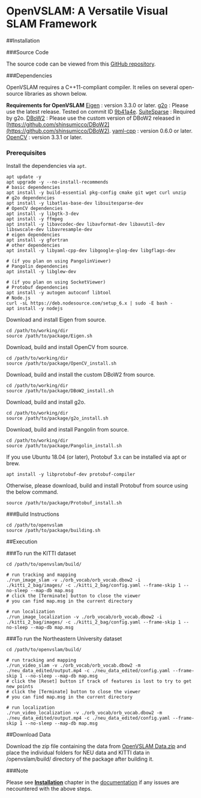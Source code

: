 # OpenVSLAM: A Versatile Visual SLAM Framework

##Installation

###Source Code

The source code can be viewed from this [GitHub repository](https://github.com/xdspacelab/openvslam).

###Dependencies

OpenVSLAM requires a C++11-compliant compiler. It relies on several open-source libraries as shown below.

**Requirements for OpenVSLAM**
[Eigen](http://eigen.tuxfamily.org/index.php?title=Main_Page) : version 3.3.0 or later.
[g2o](https://github.com/RainerKuemmerle/g2o) : Please use the latest release. Tested on commit ID [9b41a4e](https://github.com/RainerKuemmerle/g2o/tree/9b41a4ea5ade8e1250b9c1b279f3a9c098811b5a).
[SuiteSparse](http://faculty.cse.tamu.edu/davis/suitesparse.html) : Required by g2o.
[DBoW2](https://github.com/shinsumicco/DBoW2) : Please use the custom version of DBoW2 released in [https://github.com/shinsumicco/DBoW2](https://github.com/shinsumicco/DBoW2).
[yaml-cpp](https://github.com/jbeder/yaml-cpp) : version 0.6.0 or later.
[OpenCV](https://opencv.org/) : version 3.3.1 or later.

### Prerequisites

Install the dependencies via `apt`.

```
apt update -y
apt upgrade -y --no-install-recommends
# basic dependencies
apt install -y build-essential pkg-config cmake git wget curl unzip
# g2o dependencies
apt install -y libatlas-base-dev libsuitesparse-dev
# OpenCV dependencies
apt install -y libgtk-3-dev
apt install -y ffmpeg
apt install -y libavcodec-dev libavformat-dev libavutil-dev libswscale-dev libavresample-dev
# eigen dependencies
apt install -y gfortran
# other dependencies
apt install -y libyaml-cpp-dev libgoogle-glog-dev libgflags-dev

# (if you plan on using PangolinViewer)
# Pangolin dependencies
apt install -y libglew-dev

# (if you plan on using SocketViewer)
# Protobuf dependencies
apt install -y autogen autoconf libtool
# Node.js
curl -sL https://deb.nodesource.com/setup_6.x | sudo -E bash -
apt install -y nodejs
```

Download and install Eigen from source.

```
cd /path/to/working/dir
source /path/to/package/Eigen.sh
```

Download, build and install OpenCV from source.

```
cd /path/to/working/dir
source /path/to/package/OpenCV_install.sh
```

Download, build and install the custom DBoW2 from source.

```
cd /path/to/working/dir
source /path/to/package/DBoW2_install.sh
```

Download, build and install g2o.

```
cd /path/to/working/dir
source /path/to/package/g2o_install.sh
```

Download, build and install Pangolin from source.

```
cd /path/to/working/dir
source /path/to/package/Pangolin_install.sh
```

If you use Ubuntu 18.04 (or later), Protobuf 3.x can be installed via apt or brew.

`apt install -y libprotobuf-dev protobuf-compiler`

Otherwise, please download, build and install Protobuf from source using the below command.

`source /path/to/package/Protobuf_install.sh`

###Build Instructions

```
cd /path/to/openvslam
source /path/to/package/building.sh
```

##Execution

###To run the KITTI dataset

```
cd /path/to/openvslam/build/

# run tracking and mapping
./run_image_slam -v ./orb_vocab/orb_vocab.dbow2 -i ./kitti_2_bag/images/ -c ./kitti_2_bag/config.yaml --frame-skip 1 --no-sleep --map-db map.msg
# click the [Terminate] button to close the viewer
# you can find map.msg in the current directory

# run localization
./run_image_localization -v ./orb_vocab/orb_vocab.dbow2 -i ./kitti_2_bag/images/ -c ./kitti_2_bag/config.yaml --frame-skip 1 --no-sleep --map-db map.msg
```

###To run the Northeastern University dataset

```
cd /path/to/openvslam/build/

# run tracking and mapping
./run_video_slam -v ./orb_vocab/orb_vocab.dbow2 -m ./neu_data_edited/output.mp4 -c ./neu_data_edited/config.yaml --frame-skip 1 --no-sleep --map-db map.msg
# click the [Reset] button if track of features is lost to try to get new points
# click the [Terminate] button to close the viewer
# you can find map.msg in the current directory

# run localization
./run_video_localization -v ./orb_vocab/orb_vocab.dbow2 -m ./neu_data_edited/output.mp4 -c ./neu_data_edited/config.yaml --frame-skip 1 --no-sleep --map-db map.msg
```

##Download Data

Download the zip file containing the data from [OpenVSLAM Data.zip]() and place the individual folders for NEU data and KITTI data in /openvslam/build/ directory of the package after building it.

###Note

Please see [**Installation**](https://openvslam.readthedocs.io/en/master/installation.html) chapter in the [documentation](https://openvslam.readthedocs.io/) if any issues are necountered with the above steps.



